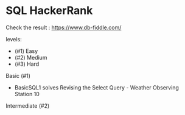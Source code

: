 # SQL HackerRank

Check the result : https://www.db-fiddle.com/

levels:
- (#1) Easy
- (#2) Medium
- (#3) Hard

Basic (#1)
- BasicSQL1 solves Revising the Select Query - Weather Observing Station 10

Intermediate (#2)

